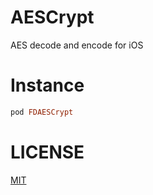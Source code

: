 # AESCrypt

AES decode and encode for iOS

# Instance

```ruby
pod FDAESCrypt
```

# LICENSE

[MIT](LICENSE)